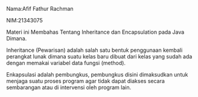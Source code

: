 Nama:Afif Fathur Rachman

NIM:21343075

Materi ini Membahas Tentang Inheritance dan Encapsulation pada Java Dimana.

Inheritance (Pewarisan) adalah salah satu bentuk penggunaan kembali perangkat lunak dimana suatu kelas baru dibuat dari kelas yang sudah ada dengan memakai variabel data fungsi (method).

Enkapsulasi adalah pembungkus, pembungkus disini dimaksudkan untuk menjaga suatu proses program agar tidak dapat diakses secara sembarangan atau di intervensi oleh program lain.
